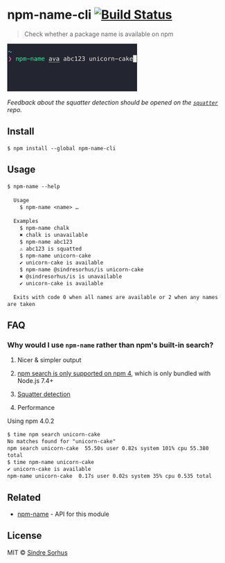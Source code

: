 # npm-name-cli [![Build Status](https://travis-ci.org/sindresorhus/npm-name-cli.svg?branch=master)](https://travis-ci.org/sindresorhus/npm-name-cli)

> Check whether a package name is available on npm

<img src="screenshot.gif" width="300">

*Feedback about the squatter detection should be opened on the [`squatter`](https://github.com/sholladay/squatter) repo.*


## Install

```
$ npm install --global npm-name-cli
```


## Usage

```
$ npm-name --help

  Usage
    $ npm-name <name> …

  Examples
    $ npm-name chalk
    ✖ chalk is unavailable
    $ npm-name abc123
    ⚠ abc123 is squatted
    $ npm-name unicorn-cake
    ✔ unicorn-cake is available
    $ npm-name @sindresorhus/is unicorn-cake
    ✖ @sindresorhus/is is unavailable
    ✔ unicorn-cake is available

  Exits with code 0 when all names are available or 2 when any names are taken
```


## FAQ

### Why would I use `npm-name` rather than npm's built-in search?

1. Nicer & simpler output

2. [npm search is only supported on npm 4](https://github.com/npm/npm/issues/14649#issuecomment-262820415), which is only bundled with Node.js 7.4+

3. [Squatter detection](https://github.com/sholladay/squatter)

4. Performance

  Using npm 4.0.2

  ```
  $ time npm search unicorn-cake
  No matches found for "unicorn-cake"
  npm search unicorn-cake  55.50s user 0.82s system 101% cpu 55.380 total
  $ time npm-name unicorn-cake
  ✔ unicorn-cake is available
  npm-name unicorn-cake  0.17s user 0.02s system 35% cpu 0.535 total
  ```


## Related

- [npm-name](https://github.com/sindresorhus/npm-name) - API for this module


## License

MIT © [Sindre Sorhus](https://sindresorhus.com)
